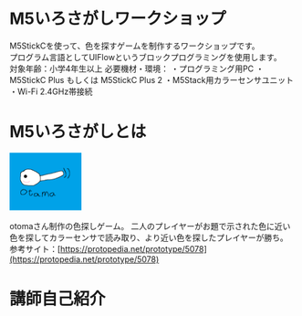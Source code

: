 # M5いろさがしワークショップ
  
M5StickCを使って、色を探すゲームを制作するワークショップです。  
プログラム言語としてUIFlowというブロックプログラミングを使用します。  
対象年齢：小学4年生以上
必要機材・環境：
・プログラミング用PC
・M5StickC Plus もしくは M5StickC Plus 2
・M5Stack用カラーセンサユニット
・Wi-Fi 2.4GHz帯接続
  
# M5いろさがしとは
  
<img src="/image/otama.png" width="25%" alt="サンプル画像">  

otomaさん制作の色探しゲーム。
二人のプレイヤーがお題で示された色に近い色を探してカラーセンサで読み取り、より近い色を探したプレイヤーが勝ち。  
参考サイト：[https://protopedia.net/prototype/5078](https://protopedia.net/prototype/5078)  

# 講師自己紹介
